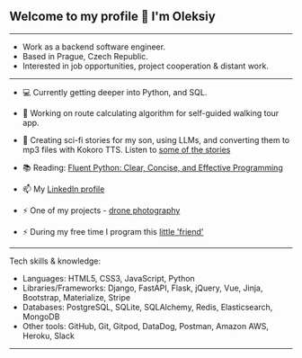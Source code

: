 ## Welcome to my profile 👋 I'm Oleksiy

---

- Work as a backend software engineer.
- Based in Prague, Czech Republic.
- Interested in job opportunities, project cooperation & distant work. 

---

- :computer: Currently getting deeper into Python, and SQL.

- :european_castle: Working on route calculating algorithm for self-guided walking tour app.

- :space_invader: Creating sci-fi stories for my son, using LLMs, and converting them to mp3 files with Kokoro TTS. Listen to [some of the stories](https://soundcloud.com/leksiyt/sets)

- :books: Reading: [Fluent Python: Clear, Concise, and Effective Programming](https://a.co/d/4Qqe10y)

- 📫 My [LinkedIn profile](https://www.linkedin.com/in/alexeystatsenko/)

- ⚡ One of my projects - [drone photography](https://www.instagram.com/stodrones/)

- ⚡ During my free time I program this [little 'friend'](https://www.youtube.com/watch?v=3hF01Fvlmq4)

---

  Tech skills & knowledge:
- Languages: 		         HTML5, CSS3, JavaScript, Python
- Libraries/Frameworks:  Django, FastAPI, Flask, jQuery, Vue, Jinja, Bootstrap, Materialize, Stripe
- Databases:  		       PostgreSQL, SQLite, SQLAlchemy, Redis, Elasticsearch, MongoDB
- Other tools:  		     GitHub, Git, Gitpod, DataDog, Postman, Amazon AWS, Heroku, Slack 

---
<!-- 
###  GitHub Stats

[![Top Langs](https://github-readme-stats.vercel.app/api/top-langs/?username=olekst&hide=html&theme=gotham)](https://github.com/anuraghazra/github-readme-stats) -->

<!--
**OlekSt/OlekSt** is a ✨ _special_ ✨ repository because its `README.md` (this file) appears on your GitHub profile.

Here are some ideas to get you started:

- 🔭 I’m currently working on ...
- 🌱 I’m currently learning ...
- 👯 I’m looking to collaborate on ...
- 🤔 I’m looking for help with ...
- 💬 Ask me about ...
- 📫 How to reach me: ...
- 😄 Pronouns: ...
- ⚡ Fun fact: ...
-->
